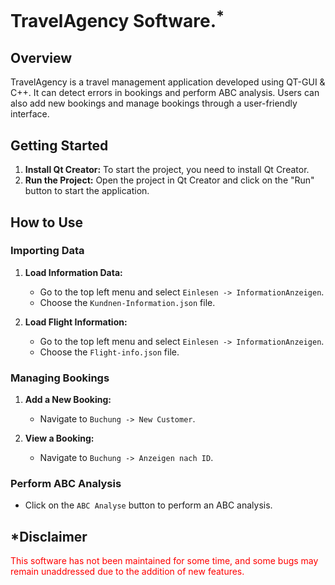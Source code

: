 # TravelAgency Software.<sup>*</sup>

## Overview

TravelAgency is a travel management application developed using QT-GUI & C++. It can detect errors in bookings and perform ABC analysis. Users can also add new bookings and manage bookings through a user-friendly interface.

## Getting Started

1. **Install Qt Creator:** To start the project, you need to install Qt Creator.
2. **Run the Project:** Open the project in Qt Creator and click on the "Run" button to start the application.

## How to Use

### Importing Data

1. **Load Information Data:**
   - Go to the top left menu and select `Einlesen -> InformationAnzeigen`.
   - Choose the `Kundnen-Information.json` file.

2. **Load Flight Information:**
   - Go to the top left menu and select `Einlesen -> InformationAnzeigen`.
   - Choose the `Flight-info.json` file.

### Managing Bookings

1. **Add a New Booking:**
   - Navigate to `Buchung -> New Customer`.

2. **View a Booking:**
   - Navigate to `Buchung -> Anzeigen nach ID`.

### Perform ABC Analysis

- Click on the `ABC Analyse` button to perform an ABC analysis.

## *Disclaimer

<span style="color: red;">This software has not been maintained for some time, and some bugs may remain unaddressed due to the addition of new features.</span>
